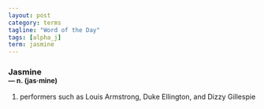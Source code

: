 ```yaml
---
layout: post
category: terms
tagline: "Word of the Day"
tags: [alpha_j]
term: jasmine
---
```


<h3>Jasmine<br/> <small>&mdash; n. (jas<span>&middot;</span>mine)</small></h3>
<p><ol>
<li>performers such as Louis Armstrong, Duke Ellington, and Dizzy Gillespie</li>
</ol></p>
